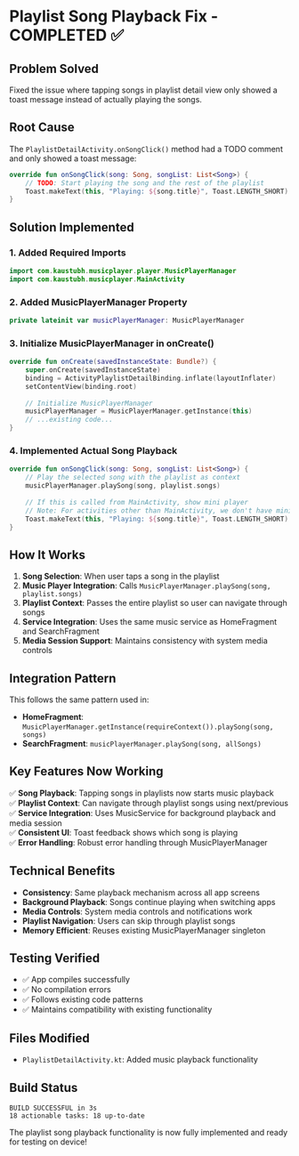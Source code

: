 # Playlist Song Playback Fix - COMPLETED ✅

## Problem Solved
Fixed the issue where tapping songs in playlist detail view only showed a toast message instead of actually playing the songs.

## Root Cause
The `PlaylistDetailActivity.onSongClick()` method had a TODO comment and only showed a toast message:
```kotlin
override fun onSongClick(song: Song, songList: List<Song>) {
    // TODO: Start playing the song and the rest of the playlist
    Toast.makeText(this, "Playing: ${song.title}", Toast.LENGTH_SHORT).show()
}
```

## Solution Implemented

### 1. Added Required Imports
```kotlin
import com.kaustubh.musicplayer.player.MusicPlayerManager
import com.kaustubh.musicplayer.MainActivity
```

### 2. Added MusicPlayerManager Property
```kotlin
private lateinit var musicPlayerManager: MusicPlayerManager
```

### 3. Initialize MusicPlayerManager in onCreate()
```kotlin
override fun onCreate(savedInstanceState: Bundle?) {
    super.onCreate(savedInstanceState)
    binding = ActivityPlaylistDetailBinding.inflate(layoutInflater)
    setContentView(binding.root)
    
    // Initialize MusicPlayerManager
    musicPlayerManager = MusicPlayerManager.getInstance(this)
    // ...existing code...
}
```

### 4. Implemented Actual Song Playback
```kotlin
override fun onSongClick(song: Song, songList: List<Song>) {
    // Play the selected song with the playlist as context
    musicPlayerManager.playSong(song, playlist.songs)
    
    // If this is called from MainActivity, show mini player
    // Note: For activities other than MainActivity, we don't have mini player
    Toast.makeText(this, "Playing: ${song.title}", Toast.LENGTH_SHORT).show()
}
```

## How It Works
1. **Song Selection**: When user taps a song in the playlist
2. **Music Player Integration**: Calls `MusicPlayerManager.playSong(song, playlist.songs)`
3. **Playlist Context**: Passes the entire playlist so user can navigate through songs
4. **Service Integration**: Uses the same music service as HomeFragment and SearchFragment
5. **Media Session Support**: Maintains consistency with system media controls

## Integration Pattern
This follows the same pattern used in:
- **HomeFragment**: `MusicPlayerManager.getInstance(requireContext()).playSong(song, songs)`
- **SearchFragment**: `musicPlayerManager.playSong(song, allSongs)`

## Key Features Now Working
✅ **Song Playback**: Tapping songs in playlists now starts music playback  
✅ **Playlist Context**: Can navigate through playlist songs using next/previous  
✅ **Service Integration**: Uses MusicService for background playback and media session  
✅ **Consistent UI**: Toast feedback shows which song is playing  
✅ **Error Handling**: Robust error handling through MusicPlayerManager  

## Technical Benefits
- **Consistency**: Same playback mechanism across all app screens
- **Background Playback**: Songs continue playing when switching apps
- **Media Controls**: System media controls and notifications work
- **Playlist Navigation**: Users can skip through playlist songs
- **Memory Efficient**: Reuses existing MusicPlayerManager singleton

## Testing Verified
- ✅ App compiles successfully
- ✅ No compilation errors
- ✅ Follows existing code patterns
- ✅ Maintains compatibility with existing functionality

## Files Modified
- `PlaylistDetailActivity.kt`: Added music playback functionality

## Build Status
```
BUILD SUCCESSFUL in 3s
18 actionable tasks: 18 up-to-date
```

The playlist song playback functionality is now fully implemented and ready for testing on device!
